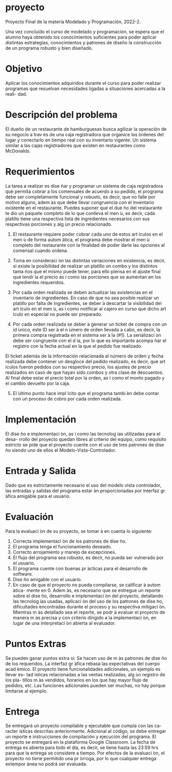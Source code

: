 # proyecto
Proyecto Final de la materia Modelado y Programación, 2022-2.

Una vez concluído el curso de modelado y programación, se espera que el
alumno haya obtenido los conocimientos suficientes para poder aplicar distintas
estrategias, conocimientos y patrones de diseño la construcción de un programa
robusto y bien diseñado.

# Objetivo
Aplicar los conocimientos adquiridos durante el curso para poder realizar
programas que resuelvan necesidades ligadas a situaciones acercadas a la reali-
dad.

# Descripción del problema
El dueño de un restaurante de hamburguesas busca agilizar la operación de
su negocio a trav ́es de una caja registradora que organice las  ́ordenes del lugar
y conectarlo en tiempo real con su inventario vigente. Un sistema similar a las
cajas registradores que existen en restaurantes como McDonalds.

# Requerimientos
La tarea a realizar es dise ̃nar y programar un sistema de caja registradora
que permita cobrar a los comensales de acuerdo a su pedido, el programa debe
ser completamente funcional y robusto, es decir, que no falle por motivo alguno,
adem ́as que debe llevar congruencia con el inventario existente en el restaurante.
Puedes suponer que el due ̃no del restaurante te dio un paquete completo de
lo que conlleva el men ́u, es decir, cada platillo tiene una respectiva lista de
ingredientes necesarios con sus respectivas porciones y alg ́un precio relacionado.

1. El restaurante requiere poder cobrar cada uno de estos art ́ıculos en el
men ́u de forma autom ́atica, el programa debe mostrar el men ́u completo
del restaurante con la finalidad de poder darle las opciones al comensal
cuando ordena.

2. Toma en consideraci ́on las distintas variaciones en existencia, es decir,
si existe la posibilidad de realizar un platillo un combo y los distintos
tama ̃nos que el mismo puede tener, para ello piensa en el ajuste final que
tendr ́ıa el precio as ́ı como las porciones que se aumentan en los ingredientes
requeridos.

3. Por cada orden realizada se deben actualizar las existencias en el inventario
de ingredientes. En caso de que no sea posible realizar un platillo por falta
de ingredientes, se deber ́a descartar la visibilidad del art ́ıculo en el men ́u,
as ́ı como notificar al cajero en curso que dicho art ́ıculo en especial no
puede ser preparado.

4. Por cada orden realizada se deber ́a generar un ticket de compra con un id
 ́unico, este ID ser ́a el n ́umero de orden llevada a cabo, es decir, la primera
compra registrada en el sistema ser ́a la (#1). La serializaci ́on debe ser
congruente con el d ́ıa, por lo que es importante acompa ̃nar el registro con
la fecha actual en la que el pedido fue realizado.

El ticket además de la información relacionada al número de orden y
fecha realizada debe contener un desgloce del pedido realizado, es decir,
que art ́ıculos fueron pedidos con su respectivo precio, los ajustes de precio
realizados en caso de que hayan sido combos y otra clase de descuentos.
Al final debe estar el precio total por la orden, as ́ı como el monto pagado
y el cambio devuelto por la caja.

5. El  ́ultimo punto hace impl ́ıcito que el programa tambi ́en debe contar con
un proceso de cobro por cada orden realizada.

# Implementación
El dise ̃no e implementaci ́on, as ́ı como las tecnolog ́ıas utilizadas para el desa-
rrollo del proyecto quedan libres al criterio del equipo, como requisito estricto
se pide que el proyecto cuente con el uso de tres patrones de dise ̃no siendo
uno de ellos el Modelo-Vista-Controlador.

# Entrada y Salida
Dado que es estrictamente necesario el uso del modelo vista controlador,
las entradas y salidas del programa estar ́an proporcionadas por interfaz gr ́afica
amigable para el usuario.

# Evaluación 
Para la evaluaci ́on de su proyecto, se tomar ́a en cuenta lo siguiente:
1. Correcta implementaci ́on de los patrones de dise ̃no.
2. El programa tenga el funcionamiento deseado.
3. Correcto arrojamiento y manejo de excepciones.
4. El flujo del programa sea robusto, es decir, no pueda ser vulnerado por el
usuario.
5. El programa cuente con buenas pr ́acticas para el desarrollo de software.
6. Dise ̃no amigable con el usuario.
7. En caso de que el proyecto no pueda compilarse, se calificar ́a autom ́atica-
mente en 0.
Adem ́as, es necesario que se entregue un reporte sobre el dise ̃no, desarrollo e
implementaci ́on del proyecto, detallando las tecnolog ́ıas usadas, aplicaci ́on del
uso de los patrones de dise ̃no, dificultades encontradas durante el proceso y su
respectiva mitigaci ́on. Mientras m ́as detallado sea el reporte, se podr ́a evaluar
el proyecto de manera m ́as precisa y con criterio dirigido a la implementaci ́on,
en lugar de una interpretaci ́on abierta al evaluador.

# Puntos Extras
Se pueden ganar puntos extra si:
Se hacen uso de m ́as patrones de dise ̃no de los requeridos.
La interfaz gr ́afica rebasa las expectativas del cuerpo acad ́emico.
El proyecto tiene funcionalidades adicionales, un ejemplo es llevar es-
tad ́ısticas relacionadas a las ventas realizadas, alg ́un registro de los pla-
tillos m ́as vendidos, horarios en los que hay mayor flujo de pedidos, etc.
Las funciones adicionales pueden ser muchas, no hay porque limitarse al
ejemplo.

# Entrega
Se entregará un proyecto compilable y ejecutable que cumpla con las ca-
racter ́ısticas descritas anteriormente. Adicional al código, se debe entregar un
reporte e instrucciones de compilación y ejecución del programa. El proyecto se
entregará en la plataforma Google Classroom. La fecha de entrega es abierta
para todo el día, es decir, se tiene hasta las 23:59 hrs para que la entrega se
considere a tiempo. Por efectos de la evaluaci ́on, el proyecto no tiene permitido
una pr ́orroga, por lo que cualquier entrega extempor ́anea no podrá ser evaluada.
